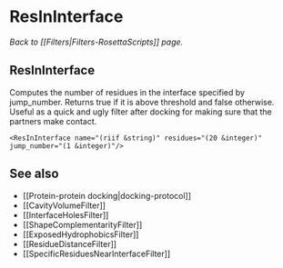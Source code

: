 # ResInInterface
*Back to [[Filters|Filters-RosettaScripts]] page.*
## ResInInterface

Computes the number of residues in the interface specified by jump\_number.  Returns true if it is above threshold and false otherwise. Useful as a quick and ugly filter after docking for making sure that the partners make contact.

```
<ResInInterface name="(riif &string)" residues="(20 &integer)" jump_number="(1 &integer)"/>
```

## See also

* [[Protein-protein docking|docking-protocol]]
* [[CavityVolumeFilter]]
* [[InterfaceHolesFilter]]
* [[ShapeComplementarityFilter]]
* [[ExposedHydrophobicsFilter]]
* [[ResidueDistanceFilter]]
* [[SpecificResiduesNearInterfaceFilter]]
